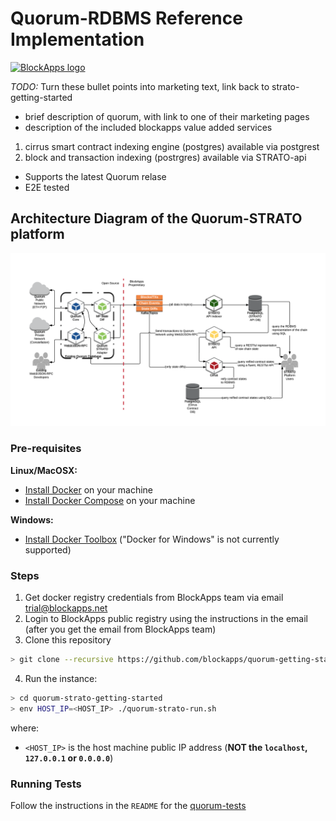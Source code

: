 # Quorum-RDBMS Reference Implementation

[![BlockApps logo](http://blockapps.net/img/logo_cropped.png)](http://blockapps.net)

*TODO:* Turn these bullet points into marketing text, link back to strato-getting-started
- brief description of quorum, with link to one of their marketing pages
- description of the included blockapps value added services
1. cirrus smart contract indexing engine (postgres) available via postgrest
2. block and transaction indexing (postrgres) available via STRATO-api 
- Supports the latest Quorum relase
- E2E tested 

## Architecture Diagram of the Quorum-STRATO platform
![quorum STRATO architecture](architecture.png?raw=true "Quorum-STRATO Architecture")

### Pre-requisites

**Linux/MacOSX:**

- [Install Docker](https://www.docker.com/community-edition) on your machine
- [Install Docker Compose](https://docs.docker.com/compose/install/) on your machine

**Windows:**

- [Install Docker Toolbox](https://www.docker.com/products/docker-toolbox) ("Docker for Windows" is not currently supported)

### Steps

1. Get docker registry credentials from BlockApps team via email trial@blockapps.net
2. Login to BlockApps public registry using the instructions in the email (after you get the email from BlockApps team)
3. Clone this repository
```bash
> git clone --recursive https://github.com/blockapps/quorum-getting-started.git
```
4. Run the instance:
 
 ```bash
 > cd quorum-strato-getting-started
 > env HOST_IP=<HOST_IP> ./quorum-strato-run.sh
 ```
 where:
 - `<HOST_IP>` is the host machine public IP address (**NOT the `localhost`, `127.0.0.1` or `0.0.0.0`**)

### Running Tests
Follow the instructions in the `README` for the [quorum-tests](https://github.com/blockapps/quorum-tests)
